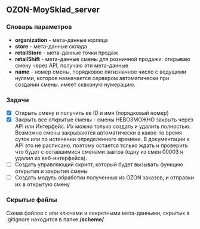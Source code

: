 ## OZON-MoySklad_server

### Словарь параметров
- **organization** - мета-данные юрлица
- **store** - мета-данные склада
- **retailStore** - мета-данные точки продаж
- **retailShift** - мета-данные смены для розничной продажи: открываю смену через API, получаю эти мета-данные 
- **name** - номер смены, порядковое пятизначное число с ведущими нулями, которое назначается сервером автоматически при создании смены. имеет сквозную нумерацию.

### Задачи
- [x] Открыть смену и получить ее ID и имя (порядковый номер)
- [x] Закрыть все открытые смены - смены НЕВОЗМОЖНО закрыть через API или Интерфейс. Их можно только создать и удалить полностью. Возможно смены закрываются автоматически в какое-то время суток или по истечении определенного времени. В документации к API это не расписано, поэтому остается только ждать и проверить что будет с оставшимися сменами завтра (одну из смен 00003 я удалил из веб-интерфейса).
- [ ] Создать управляющий скрипт, который будет вызывать функцию открытия и закрытия смены
- [ ] Создать модуль обработки полученных из OZON заказов, и отправки их в открытую смену

### Скрытые файлы
Схема файлов с апи ключами и секретными мета-данными, скрытых в .gitignore находится в папке **/scheme/**